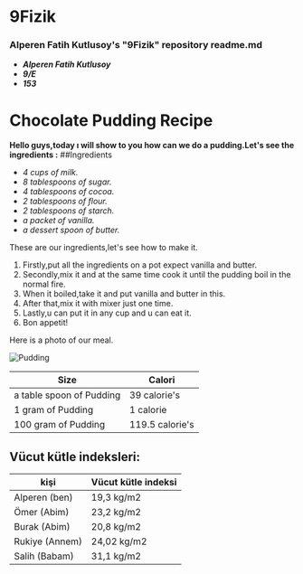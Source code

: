 # 9Fizik


### Alperen Fatih Kutlusoy's "9Fizik" repository readme.md
- ***Alperen Fatih Kutlusoy***
- ***9/E***
- ***153***
# Chocolate Pudding Recipe
  **Hello guys,today ı will show to you how can we do a pudding.Let's see the ingredients :**
  ##Ingredients
  + *4 cups of milk.*
  + *8 tablespoons of sugar.*
  + *4 tablespoons of cocoa.*
  + *2 tablespoons of flour.*
  + *2 tablespoons of starch.*
  + *a packet of vanilla.*
  + *a dessert spoon of butter.*

These are our ingredients,let's see how to make it.

 1. Firstly,put all the ingredients on a pot expect vanilla and butter.
 2. Secondly,mix it and at the same time cook it until the pudding boil in the normal fire.
 3. When it boiled,take it and put vanilla and butter in this.
 4. After that,mix it with mixer just one time.
 5. Lastly,u can put it in any cup and u can eat it.
 6. Bon appetit!


 Here is a photo of our meal.
 
 ![Pudding](https://encrypted-tbn0.gstatic.com/images?q=tbn%3AANd9GcTbm4oKGeBBCse_--sEPhiNodkWnudPxib9pFS6-s9fZKj1nMaL&usqp=CAU)

 
|Size|Calori|
|-------|-------|
|a table spoon of Pudding|39 calorie's|
|1 gram of Pudding|1 calorie|
|100 gram of Pudding|119.5 calorie's|



## Vücut kütle indeksleri:
|kişi|Vücut kütle indeksi|
|------|------|
|Alperen (ben)|19,3 kg/m2|
|Ömer (Abim)|23,2 kg/m2|
|Burak (Abim)|20,8 kg/m2|
|Rukiye (Annem)|24,02 kg/m2|
|Salih (Babam)|31,1 kg/m2|














